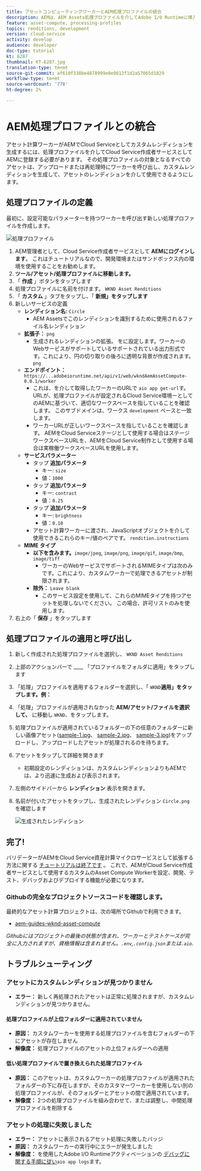 ```yaml
---
title: アセットコンピューティングワーカーとAEM処理プロファイルの統合
description: AEMは、AEM Assets処理プロファイルを介してAdobe I/O Runtimeに導入されたAsset Computeの作業員とCloud Serviceとして統合されます。 処理プロファイルは、カスタムワーカーを使用して特定のアセットを処理し、ワーカーが生成したファイルをアセットレンディションとして保存するようにAuthorサービスで設定されます。
feature: asset-compute, processing-profiles
topics: renditions, development
version: cloud-service
activity: develop
audience: developer
doc-type: tutorial
kt: 6287
thumbnail: KT-6287.jpg
translation-type: tm+mt
source-git-commit: af610f338be4878999e0e9812f1d2a57065d1829
workflow-type: tm+mt
source-wordcount: '778'
ht-degree: 2%

---
```



# AEM処理プロファイルとの統合

アセット計算ワーカーがAEMでCloud Serviceとしてカスタムレンディションを生成するには、処理プロファイルを介してCloud Service作成者サービスとしてAEMに登録する必要があります。 その処理プロファイルの対象となるすべてのアセットは、アップロードまたは再処理時にワーカーを呼び出し、カスタムレンディションを生成して、アセットのレンディションを介して使用できるようにします。

## 処理プロファイルの定義

最初に、設定可能なパラメーターを持つワーカーを呼び出す新しい処理プロファイルを作成します。

![処理プロファイル](./assets/processing-profiles/new-processing-profile.png)

1. AEM管理者として、Cloud Service作成者サービスとして __AEMにログインします__。 これはチュートリアルなので、開発環境またはサンドボックス内の環境を使用することをお勧めします。
1. __ツール/アセット/処理プロファイルに移動します。__
1. 「 __作成__ 」ボタンをタップします
1. 処理プロファイルに名前を付けます。 `WKND Asset Renditions`
1. 「 __カスタム__ 」タブをタップし、「 __新規」をタップします__
1. 新しいサービスの定義
   + __レンディション名:__ `Circle`
      + AEM Assetsでこのレンディションを識別するために使用されるファイル名レンディション
   + __拡張子：__ `png`
      + 生成されるレンディションの拡張。 をに設定します。ワーカーのWebサービスがサポートしているサポートされている出力形式です。これにより、円の切り取りの後ろに透明な背景が作成されます。 `png`
   + __エンドポイント：__ `https://...adobeioruntime.net/api/v1/web/wkndAemAssetCompute-0.0.1/worker`
      + これは、を介して取得したワーカーのURLで `aio app get-url`す。 URLが、処理プロファイルが設定されるCloud Service環境ーとしてのAEMに基づいて、適切なワークスペースを指していることを確認します。 このサブドメインは、ワークス `development` ペースと一致します。
      + ワーカーURLが正しいワークスペースを指していることを確認します。 AEMをCloud Serviceステージとして使用する場合はステージワークスペースURLを、AEMをCloud Service制作として使用する場合は実稼働ワークスペースURLを使用します。
   + __サービスパラメーター__
      + タップ __追加パラメータ__
         + キー: `size`
         + 値：`1000`
      + タップ __追加パラメータ__
         + キー: `contrast`
         + 値：`0.25`
      + タップ __追加パラメータ__
         + キー: `brightness`
         + 値：`0.10`
      + アセット計算ワーカーに渡され、JavaScriptオブジェクトを介して使用できるこれらのキー/値のペアです。 `rendition.instructions`
   + __MIME タイプ__
      + __以下を含みます。__`image/jpeg`, `image/png`, `image/gif`, `image/bmp`, `image/tiff`
         + ワーカーのWebサービスでサポートされるMIMEタイプは次のみです。これにより、カスタムワーカーで処理できるアセットが制限されます。
      + __除外：__ `Leave blank`
         + このサービス設定を使用して、これらのMIMEタイプを持つアセットを処理しないでください。 この場合、許可リストのみを使用します。
1. 右上の「 __保存__ 」をタップします

## 処理プロファイルの適用と呼び出し

1. 新しく作成された処理プロファイルを選択し、 `WKND Asset Renditions`
1. 上部のアクションバーで ____ 「プロファイルをフォルダに適用」をタップします
1. 「処理」プロファイルを適用するフォルダーを選択し、「 `WKND`__適用」をタップします。例：__
1. 「処理」プロファイルが適用されなかった __AEM/アセット/ファイルを選択して、__ に移動し `WKND`、をタップします。
1. 処理プロファイルが適用されているフォルダーの下の任意のフォルダーに新しい画像アセット([sample-1.jpg](../assets/samples/sample-1.jpg)、 [sample-2.jpg](../assets/samples/sample-2.jpg)、 [sample-3.jpg](../assets/samples/sample-3.jpg))をアップロードし、アップロードしたアセットが処理されるのを待ちます。
1. アセットをタップして詳細を開きます
   + 初期設定のレンディションは、カスタムレンディションよりもAEMでは、より迅速に生成および表示されます。
1. 左側のサイドバーから __レンディション__ 表示を開きます。
1. 名前が付いたアセットをタップし、生成されたレンディション `Circle.png` を確認します

   ![生成されたレンディション](./assets/processing-profiles/rendition.png)

## 完了!

バリデーターがAEMをCloud Service資産計算マイクロサービスとして拡張する方法に関する [チュートリアルは終了です](../overview.md) 。 これで、AEMがCloud Service作成者サービスとして使用するカスタムのAsset Compute Workerを設定、開発、テスト、デバッグおよびデプロイする機能が必要になります。

### Githubの完全なプロジェクトソースコードを確認します。

最終的なアセット計算プロジェクトは、次の場所でGithubで利用できます。

+ [aem-guides-wknd-asset-compute](https://github.com/adobe/aem-guides-wknd-asset-compute)

_Githubにはプロジェクトの最後の状態が含まれ、ワーカーとテストケースが完全に入力されますが、資格情報は含まれません。`.env`,`.config.json`または`.aio`._

## トラブルシューティング

### アセットにカスタムレンディションが見つかりません

+ __エラー：__ 新しく再処理されたアセットは正常に処理されますが、カスタムレンディションが見つかりません。

#### 処理プロファイルが上位フォルダーに適用されていません

+ __原因：__ カスタムワーカーを使用する処理プロファイルを含むフォルダーの下にアセットが存在しません
+ __解像度：__ 処理プロファイルのアセットの上位フォルダーへの適用

#### 低い処理プロファイルで置き換えられた処理プロファイル

+ __原因：__ このアセットは、カスタムワーカーの処理プロファイルが適用されたフォルダーの下に存在しますが、そのカスタマーワーカーを使用しない別の処理プロファイルが、そのフォルダーとアセットの間で適用されています。
+ __解像度：__ 2つの処理プロファイルを組み合わせて、または調整し、中間処理プロファイルを削除する

### アセットの処理に失敗しました

+ __エラー：__ アセットに表示されるアセット処理に失敗したバッジ
+ __原因：__ カスタムワーカーの実行中にエラーが発生しました
+ __解像度：__ を使用したAdobe I/O Runtimeアクティベーションの [デバッグに関する手順に従い](../test-debug/debug.md#aio-app-logs)`aio app logs`ます。
